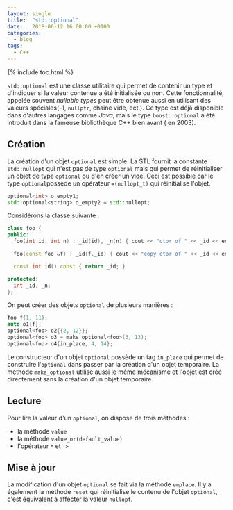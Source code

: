 ```yaml
---
layout: single
title:  "std::optional"
date:   2018-06-12 16:00:00 +0100
categories:
  - blog
tags:
  - C++
---
```


{% include toc.html %}

`std::optional` est une classe utilitaire qui permet de contenir un type et
d'indiquer si la valeur contenue a été initialisée ou non. Cette fonctionnalité,
appelée souvent *nullable types* peut être obtenue aussi en utilisant des
valeurs spéciales(-1, `nullptr`, chaine vide, ect.).
Ce type est déjà disponible dans d'autres langages comme *Java*, mais le type
`boost::optional` a été introduit dans la fameuse bibliothèque C++ bien avant (
  en 2003).


## Création
La création d'un objet `optional` est simple. La STL fournit la constante
`std::nullopt` qui n'est pas de type `optional` mais qui permet de réinitialiser
un objet de type `optional` ou d'en créer un vide.
Ceci est possible car le type `optional`possède un opérateur `=(nullopt_t)` qui
réinitialise l'objet.
```cpp
optional<int> o_empty1;
std::optional<string> o_empty2 = std::nullopt;
```

Considérons la classe suivante :
```cpp
class foo {
public:
  foo(int id, int n) : _id(id), _n(n) { cout << "ctor of " << _id << endl; }

  foo(const foo &f) : _id(f._id) { cout << "copy ctor of " << _id << endl; }

  const int id() const { return _id; }

protected:
  int _id, _n;
};
```
On peut créer des objets `optional` de plusieurs manières :
```cpp
foo f{1, 11};
auto o1{f};
optional<foo> o2{{2, 12}};
optional<foo> o3 = make_optional<foo>(3, 13);
optional<foo> o4{in_place, 4, 14};
```

Le constructeur d'un objet `optional` possède un tag `in_place` qui permet de
construire l'`optional` dans passer par la création d'un objet temporaire. La
méthode `make_optional` utilise aussi le même mécanisme et l'objet est créé
directement sans la création d'un objet temporaire.

## Lecture
Pour lire la valeur d'un `optional`, on dispose de trois méthodes :
- la méthode `value`
- la méthode `value_or(default_value)`
- l'opérateur `*` et `->`

## Mise à jour
La modification d'un objet `optional` se fait via la méthode `emplace`. Il y a
également la méthode `reset` qui réinitialise le contenu de l'objet `optional`,
c'est équivalent à affecter la valeur `nullopt`.
